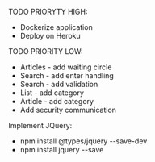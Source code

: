 TODO PRIORYTY HIGH:
* Dockerize application
* Deploy on Heroku

TODO PRIORITY LOW:
* Articles - add waiting circle
* Search - add enter handling
* Search - add validation
* List - add category
* Article - add category
* Add security communication

Implement JQuery:
* npm install @types/jquery --save-dev
* npm install jquery --save